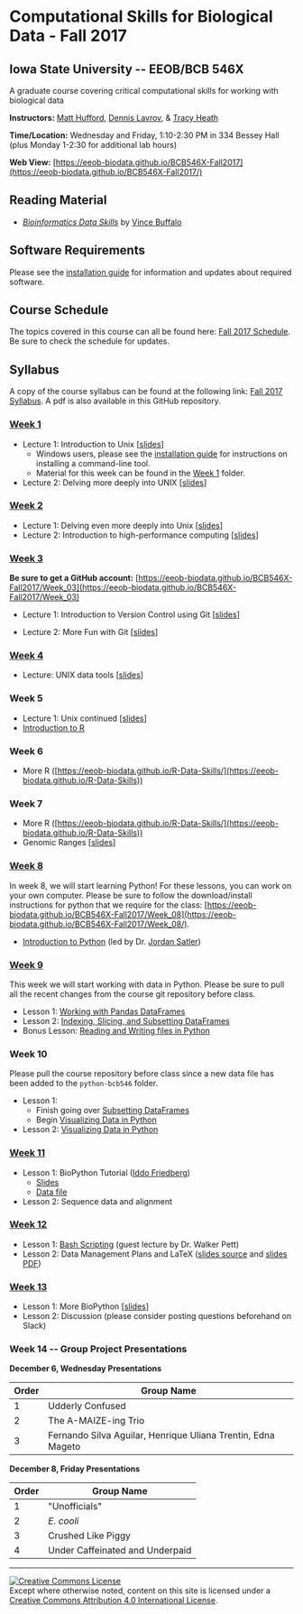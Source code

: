 # Computational Skills for Biological Data - Fall 2017

## Iowa State University -- EEOB/BCB 546X

A graduate course covering critical computational skills for working with biological data

**Instructors:** [Matt Hufford](http://www.public.iastate.edu/~mhufford/HuffordLab/home.html), [Dennis Lavrov](https://sites.google.com/site/dennislavrov/), & [Tracy Heath](http://phyloworks.org/)

**Time/Location:** Wednesday and Friday, 1:10-2:30 PM in 334 Bessey Hall (plus Monday 1-2:30 for additional lab hours)

**Web View:** [https://eeob-biodata.github.io/BCB546X-Fall2017](https://eeob-biodata.github.io/BCB546X-Fall2017/)

## Reading Material

* [*Bioinformatics Data Skills*](http://shop.oreilly.com/product/0636920030157.do) by [Vince Buffalo](http://www.vincebuffalo.com/)

## Software Requirements

Please see the [installation guide](https://eeob-biodata.github.io/BCB546X-Fall2017/install) for information and updates about required software.

## Course Schedule

The topics covered in this course can all be found here: [Fall 2017 Schedule](https://docs.google.com/spreadsheets/d/10DN_Qsf7QJaBDkEfhGxnSG1fvaDosrXjAKAFe_PsV3o/edit?usp=sharing).
Be sure to check the schedule for updates.

## Syllabus

A copy of the course syllabus can be found at the following link: [Fall 2017 Syllabus](https://docs.google.com/document/d/1DwH7xXA8Nh2uYOIFfleOhXf8JLi4M22HIbdmxpP13Jw/edit?usp=sharing). A pdf is also available in this GitHub repository.

### [Week 1](https://github.com/EEOB-BioData/BCB546X-Fall2017/tree/master/Week_01)

* Lecture 1: Introduction to Unix [[slides](https://eeob-biodata.github.io/BCB546X-Fall2017/Week_01/Week1_Lecture1.pdf)]
    * Windows users, please see the [installation guide](https://eeob-biodata.github.io/BCB546X-Fall2017/) for instructions on installing a command-line tool.
    * Material for this week can be found in the [Week 1](https://github.com/EEOB-BioData/BCB546X-Fall2017/tree/master/Week_01) folder.
* Lecture 2: Delving more deeply into UNIX [[slides](https://eeob-biodata.github.io/BCB546X-Fall2017/Week_01/lecture_25Aug-MBH.html)]

### [Week 2](https://eeob-biodata.github.io/BCB546X-Fall2017/Week_02/)

* Lecture 1: Delving even more deeply into Unix [[slides](https://eeob-biodata.github.io/BCB546X-Fall2017/Week_01/lecture_25Aug-MBH.html#52)]
* Lecture 2: Introduction to high-performance computing [[slides](https://eeob-biodata.github.io/BCB546X-Fall2017/Week_02/lecture_1Sep-MBH.html)]

### [Week 3](https://eeob-biodata.github.io/BCB546X-Fall2017/Week_03/)

**Be sure to get a GitHub account:** [https://eeob-biodata.github.io/BCB546X-Fall2017/Week_03](https://eeob-biodata.github.io/BCB546X-Fall2017/Week_03)

* Lecture 1: Introduction to Version Control using Git [[slides](https://eeob-biodata.github.io/BCB546X-Fall2017/Week_03/lecture_6Sep-TAH.html)]

* Lecture 2: More Fun with Git [[slides](https://eeob-biodata.github.io/BCB546X-Fall2017/Week_03/lecture_8Sep-TAH.html)]

### [Week 4](https://eeob-biodata.github.io/BCB546X-Fall2017/Week_04/)

* Lecture: UNIX data tools [[slides](https://eeob-biodata.github.io/BCB546X-Fall2017/Week_04/lecture_13-Sep-MBH.html)]

### Week 5

* Lecture 1: Unix continued [[slides](https://eeob-biodata.github.io/BCB546X-Fall2017/Week_04/lecture_13-Sep-MBH.html#148)]
* [Introduction to R](https://eeob-biodata.github.io/BCB546X-Fall2017/Week_05)

### Week 6

* More R ([https://eeob-biodata.github.io/R-Data-Skills/](https://eeob-biodata.github.io/R-Data-Skills))

### Week 7

* More R ([https://eeob-biodata.github.io/R-Data-Skills/](https://eeob-biodata.github.io/R-Data-Skills))
* Genomic Ranges [[slides](https://eeob-biodata.github.io/BCB546X-Fall2017/Week_07/lecture_13Oct-MBH.html)]

### [Week 8](https://eeob-biodata.github.io/BCB546X-Fall2017/Week_08/)

In week 8, we will start learning Python! For these lessons, you can work on your own computer. 
Please be sure to follow the download/install instructions for python that we require for the class: [https://eeob-biodata.github.io/BCB546X-Fall2017/Week_08](https://eeob-biodata.github.io/BCB546X-Fall2017/Week_08/).

* [Introduction to Python](https://eeob-biodata.github.io/2017-python-programming/) (led by Dr. [Jordan Satler](https://jordandsatler.wordpress.com/))

### [Week 9](https://eeob-biodata.github.io/BCB546X-Fall2017/Week_09/)


This week we will start working with data in Python. Please be sure to pull all the recent changes from the course git repository before class.

* Lesson 1: [Working with Pandas DataFrames](https://eeob-biodata.github.io/2017-python-programming/03-starting-with-data/)
* Lesson 2: [Indexing, Slicing, and Subsetting DataFrames](https://eeob-biodata.github.io/2017-python-programming/04-more-dataframes/)
* Bonus Lesson: [Reading and Writing files in Python](https://eeob-biodata.github.io/BCB546X-Fall2017/Week_09/additional-lesson/)

### Week 10

Please pull the course repository before class since a new data file has been added to the `python-bcb546` folder.

* Lesson 1: 
    * Finish going over [Subsetting DataFrames](https://eeob-biodata.github.io/2017-python-programming/04-more-dataframes/)
    * Begin [Visualizing Data in Python](https://eeob-biodata.github.io/2017-python-programming/05-seaborn-viz/)
* Lesson 2: [Visualizing Data in Python](https://eeob-biodata.github.io/2017-python-programming/05-seaborn-viz/)

### [Week 11](https://eeob-biodata.github.io/BCB546X-Fall2017/Week_11/)

* Lesson 1: BioPython Tutorial ([Iddo Friedberg](http://iddo-friedberg.org/))
	* [Slides](https://github.com/EEOB-BioData/BCB546X-Fall2017/blob/master/Week_11/biopython_lecture_2017-11-08.pdf)
	* [Data file](https://github.com/EEOB-BioData/BCB546X-Fall2017/blob/master/Week_11/fasta_example.fa)
* Lesson 2: Sequence data and alignment

### [Week 12](https://eeob-biodata.github.io/BCB546X-Fall2017/Week_12/)

* Lesson 1: [Bash Scripting](https://eeob-biodata.github.io/BCB546X-Fall2017/Week_12/lecture_15Nov-Pett.html) (guest lecture by Dr. Walker Pett)
* Lesson 2: Data Management Plans and LaTeX ([slides source](https://www.overleaf.com/read/tqprfkkqntjm) and [slides PDF](https://github.com/EEOB-BioData/BCB546X-Fall2017/blob/master/Week_12/lecture_17Nov-TAH.pdf))

### [Week 13](https://eeob-biodata.github.io/BCB546X-Fall2017/Week_13/)

* Lesson 1: More BioPython [[slides](https://github.com/EEOB-BioData/BCB546X-Fall2017/blob/master/Week_13/biopython_lecture_2017-11-29.pdf)]
* Lesson 2: Discussion (please consider posting questions beforehand on Slack)

### Week 14 -- Group Project Presentations

**December 6, Wednesday Presentations**

Order    |    Group Name
--------|---------------
1    |    Udderly Confused
2    |    The A-MAIZE-ing Trio
3    |    Fernando Silva Aguilar, Henrique Uliana Trentin, Edna Mageto

**December 8, Friday Presentations**

Order    |    Group Name
--------|---------------
1    |    "Unofficials"
2    |    _E. cooli_
3    |    Crushed Like Piggy
4    |    Under Caffeinated and Underpaid


---
<a rel="license" href="http://creativecommons.org/licenses/by/4.0/"><img alt="Creative Commons License" style="border-width:0" src="https://i.creativecommons.org/l/by/4.0/88x31.png" /></a><br />Except where otherwise noted, content on this site is licensed under a <a rel="license" href="http://creativecommons.org/licenses/by/4.0/">Creative Commons Attribution 4.0 International License</a>.
